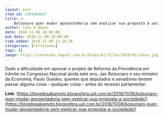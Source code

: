```yaml
---
layout: post
item_id: 2381464627
title: >-
    Bolsonaro quer mudar aposentadoria sem explicar sua proposta à sociedade
author: Tatu D'Oquei
date: 2018-11-08 18:06:00
pub_date: 2018-11-08 18:06:00
time_added: 2018-11-09 13:24:36
categories: [refletimos]
tags: []
image: https://conteudo.imguol.com.br/blogs/61/files/2018/01/idoso.jpg
---
```


Dado a dificuldade em aprovar o projeto de Reforma da Previdência em trâmite no Congresso Naconal ainda este ano, Jair Bolsonaro e seu ministro da Economia, Paulo Guedes, querem que deputados e senadores tentem passar alguma coisa – qualquer coisa – antes do recesso parlamentar.

**Link:** [https://blogdosakamoto.blogosfera.uol.com.br/2018/11/08/bolsonaro-quer-mudar-aposentadoria-sem-explicar-sua-proposta-a-sociedade/](https://blogdosakamoto.blogosfera.uol.com.br/2018/11/08/bolsonaro-quer-mudar-aposentadoria-sem-explicar-sua-proposta-a-sociedade/)

